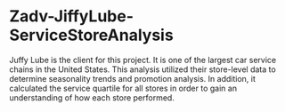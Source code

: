 # Zadv-JiffyLube-ServiceStoreAnalysis

Juffy Lube is the client for this project. It is one of the largest car service chains in the United States. This analysis utilized their store-level data to determine seasonality trends and promotion analysis. In addition, it calculated the service quartile for all stores in order to gain an understanding of how each store performed. 
